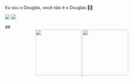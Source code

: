 Eu sou o Douglas, você não é o Douglas 🐱‍👤

<div>
  
<a href="https://www.linkedin.com/in/douglas-silva-526879213/" target="_blank"><img src="https://img.shields.io/badge/-LinkedIn-%230077B5?style=for-the-badge&logo=linkedin&logoColor=white" target="_blank"></a>
<a href="https://www.instagram.com/douglas._.ss/" target="_blank"><img src="https://img.shields.io/badge/-Instagram-%23E4405F?style=for-the-badge&logo=instagram&logoColor=white" target="_blank"></a>
 
</div>  
##

<div align="center">
  
  <a href="https://github.com/DouglaxDev">
  <img height="150em" src="https://github-readme-stats.vercel.app/api?username=DouglaxDev&show_icons=true&theme=dracula&include_all_commits=true&count_private=true"/>
  <img height="150em" src="https://github-readme-stats.vercel.app/api/top-langs/?username=DouglaxDev&layout=compact&langs_count=7&theme=dracula"/>
    
</div>
